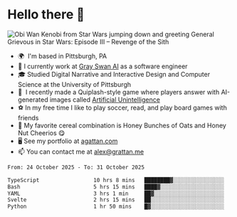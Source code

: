 <!--
**GameDog9988/GameDog9988** is a ✨ _special_ ✨ repository because its `README.md` (this file) appears on your GitHub profile.

Here are some ideas to get you started:

- 🔭 I’m currently working on ...
- 🌱 I’m currently learning ...
- 👯 I’m looking to collaborate on ...
- 🤔 I’m looking for help with ...
- 💬 Ask me about ...
- 📫 How to reach me: ...
- 😄 Pronouns: ...
- ⚡ Fun fact: ...
-->



Hello there 👋
==================================

![Obi Wan Kenobi from Star Wars jumping down and greeting General Grievous in Star Wars: Episode III – Revenge of the Sith](https://github.com/agrattan0820/agrattan0820/assets/51346343/689e56eb-29be-46a5-a079-28ea727b5f7e)


- 🌍  I'm based in Pittsburgh, PA
- 🦢  I currently work at [Gray Swan AI](https://www.grayswan.ai) as a software engineer
- 🎓  Studied Digital Narrative and Interactive Design and Computer Science at the University of Pittsburgh
- 👾  I recently made a Quiplash-style game where players answer with AI-generated images called [Artificial Unintelligence](https://github.com/agrattan0820/artificial-unintelligence)
- ⚽  In my free time I like to play soccer, read, and play board games with friends
- 🥣  My favorite cereal combination is Honey Bunches of Oats and Honey Nut Cheerios 😋
- 🖥️  See my portfolio at [agattan.com](http://agrattan.com/)
- 📫  You can contact me at [alex@grattan.me](mailto:alex@grattan.me)

<!--START_SECTION:waka-->

```txt
From: 24 October 2025 - To: 31 October 2025

TypeScript                 10 hrs 8 mins   ████████▓░░░░░░░░░░░░░░░░   35.07 %
Bash                       5 hrs 15 mins   ████▓░░░░░░░░░░░░░░░░░░░░   18.20 %
YAML                       3 hrs 1 min     ██▓░░░░░░░░░░░░░░░░░░░░░░   10.47 %
Svelte                     2 hrs 15 mins   ██░░░░░░░░░░░░░░░░░░░░░░░   07.81 %
Python                     1 hr 50 mins    █▓░░░░░░░░░░░░░░░░░░░░░░░   06.39 %
```

<!--END_SECTION:waka-->
